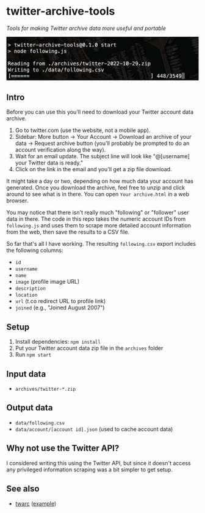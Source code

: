 # twitter-archive-tools

*Tools for making Twitter archive data more useful and portable*

![Example of the script running](example.png)

## Intro

Before you can use this you'll need to download your Twitter account data archive.

1. Go to twitter.com (use the website, not a mobile app).
2. Sidebar: More button → Your Account → Download an archive of your data → Request archive button (you'll probably be prompted to do an account verification along the way).
3. Wait for an email update. The subject line will look like "@[username] your Twitter data is ready."
4. Click on the link in the email and you'll get a zip file download.

It might take a day or two, depending on how much data your account has generated. Once you download the archive, feel free to unzip and click around to see what is in there. You can open `Your archive.html` in a web browser.

You may notice that there isn't really much "following" or "follower" user data in there. The code in this repo takes the numeric account IDs from `following.js` and uses them to scrape more detailed account information from the web, then save the results to a CSV file.

So far that's all I have working. The resulting `following.csv` export includes the following columns:

* `id`
* `username`
* `name`
* `image` (profile image URL)
* `description`
* `location`
* `url` (t.co redirect URL to profile link)
* `joined` (e.g., "Joined August 2007")

## Setup

1. Install dependencies: `npm install`
2. Put your Twitter account data zip file in the `archives` folder
3. Run `npm start`

## Input data

* `archives/twitter-*.zip`

## Output data

* `data/following.csv`
* `data/account/[account id].json` (used to cache account data)

## Why not use the Twitter API?

I considered writing this using the Twitter API, but since it doesn't access any privileged information scraping was a bit simpler to get setup.

## See also

* [twarc](https://pypi.org/project/twarc/) ([example](https://twitter.com/IgorBrigadir/status/1587170258959450116))
